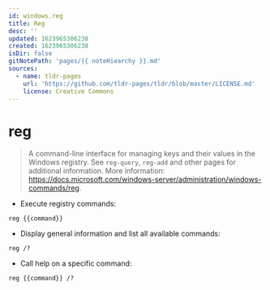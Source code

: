 ```yaml
---
id: windows.reg
title: Reg
desc: ''
updated: 1623965306238
created: 1623965306238
isDir: false
gitNotePath: 'pages/{{ noteHiearchy }}.md'
sources:
  - name: tldr-pages
    url: 'https://github.com/tldr-pages/tldr/blob/master/LICENSE.md'
    license: Creative Commons
---
```

# reg

> A command-line interface for managing keys and their values in the Windows registry.
> See `reg-query`, `reg-add` and other pages for additional information.
> More information: <https://docs.microsoft.com/windows-server/administration/windows-commands/reg>.

- Execute registry commands:

`reg {{command}}`

- Display general information and list all available commands:

`reg /?`

- Call help on a specific command:

`reg {{command}} /?`

